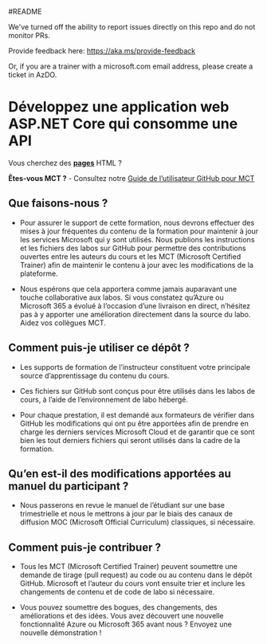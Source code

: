 #README

We've turned off the ability to report issues directly on this repo and do not monitor PRs.

Provide feedback here: https://aka.ms/provide-feedback

Or, if you are a trainer with a microsoft.com email address, please create a ticket in AzDO.

# Développez une application web ASP.NET Core qui consomme une API

Vous cherchez des **[pages](https://microsoftlearning.github.io/APL-2002-develop-aspnet-core-consumes-api/)** HTML ?

**Êtes-vous MCT ?** - Consultez notre [Guide de l’utilisateur GitHub pour MCT](https://microsoftlearning.github.io/MCT-User-Guide/)

## Que faisons-nous ?

- Pour assurer le support de cette formation, nous devrons effectuer des mises à jour fréquentes du contenu de la formation pour maintenir à jour les services Microsoft qui y sont utilisés. Nous publions les instructions et les fichiers des labos sur GitHub pour permettre des contributions ouvertes entre les auteurs du cours et les MCT (Microsoft Certified Trainer) afin de maintenir le contenu à jour avec les modifications de la plateforme.

- Nous espérons que cela apportera comme jamais auparavant une touche collaborative aux labos. Si vous constatez qu’Azure ou Microsoft 365 a évolué à l’occasion d’une livraison en direct, n’hésitez pas à y apporter une amélioration directement dans la source du labo. Aidez vos collègues MCT.

## Comment puis-je utiliser ce dépôt ?

- Les supports de formation de l’instructeur constituent votre principale source d’apprentissage du contenu du cours.

- Ces fichiers sur GitHub sont conçus pour être utilisés dans les labos de cours, à l’aide de l’environnement de labo hébergé.

- Pour chaque prestation, il est demandé aux formateurs de vérifier dans GitHub les modifications qui ont pu être apportées afin de prendre en charge les derniers services Microsoft Cloud et de garantir que ce sont bien les tout derniers fichiers qui seront utilisés dans la cadre de la formation.

## Qu’en est-il des modifications apportées au manuel du participant ?

- Nous passerons en revue le manuel de l’étudiant sur une base trimestrielle et nous le mettrons à jour par le biais des canaux de diffusion MOC (Microsoft Official Curriculum) classiques, si nécessaire.

## Comment puis-je contribuer ?

- Tous les MCT (Microsoft Certified Trainer) peuvent soumettre une demande de tirage (pull request) au code ou au contenu dans le dépôt GitHub. Microsoft et l’auteur du cours vont ensuite trier et inclure les changements de contenu et de code de labo si nécessaire.

- Vous pouvez soumettre des bogues, des changements, des améliorations et des idées. Vous avez découvert une nouvelle fonctionnalité Azure ou Microsoft 365 avant nous ? Envoyez une nouvelle démonstration !

